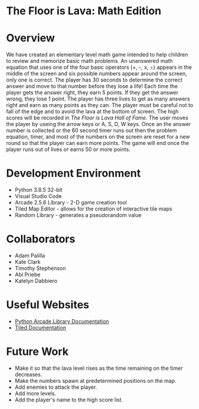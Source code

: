 # The Floor is Lava: Math Edition

# Overview

We have created an elementary level math game intended to help children to review and memorize basic math problems. An unanswered math equation that uses one of the four basic operators (+, -, x, ÷) appears in the middle of the screen and six possible numbers appear around the screen, only one is correct. The player has 30 seconds to determine the correct answer and move to that number before they lose a life! Each time the player gets the answer right, they earn 5 points. If they get the answer wrong, they lose 1 point. The player has three lives to get as many answers right and earn as many points as they can. The player must be careful not to fall of the edge and to avoid the lava at the bottom of screen. The high scores will be recorded in *The Floor is Lava Hall of Fame.* The user moves the player by useing the arrow keys or A, S, D, W keys. Once an the answer number is collected or the 60 second timer runs out then the problem equation, timer, and most of the numbers on the screen are reset for a new round so that the player can earn more points. The game will end once the player runs out of lives or earns 50 or more points.

# Development Environment

* Python 3.8.5 32-bit
* Visual Studio Code
* Arcade 2.5.6 Library - 2-D game creation tool
* Tiled Map Editor - allows for the creation of interactive tile maps
* Random Library - generates a pseudorandom value

# Collaborators

* Adam Palilla
* Kate Clark
* Timothy Stephenson
* Abi Priebe
* Katelyn Dabbiero

# Useful Websites

* [Python Arcade Library Documentation](https://arcade.academy/index.html)
* [Tiled Documentation](https://doc.mapeditor.org/en/stable/)

# Future Work

* Make it so that the lava level rises as the time remaining on the timer decreases.
* Make the numbers spawn at predetermined positions on the map.
* Add enemies to attack the player.
* Add more levels. 
* Add the player's name to the high score list. 
